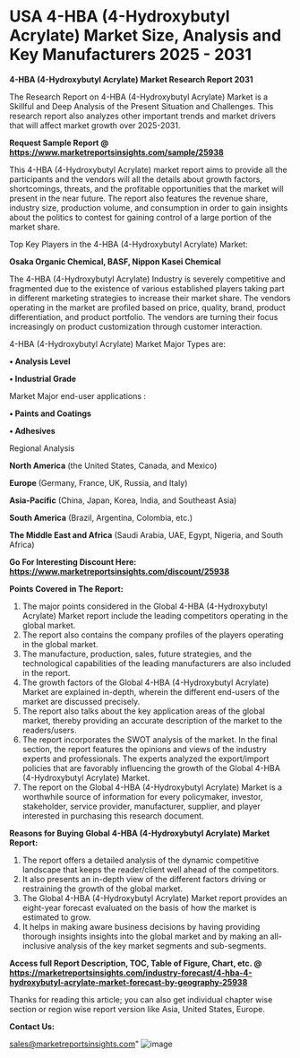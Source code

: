 # USA 4-HBA (4-Hydroxybutyl Acrylate) Market Size, Analysis and Key Manufacturers 2025 - 2031

<strong>4-HBA (4-Hydroxybutyl Acrylate) Market Research Report 2031</strong>

The Research Report on 4-HBA (4-Hydroxybutyl Acrylate) Market is a Skillful and Deep Analysis of the Present Situation and Challenges. This research report also analyzes other important trends and market drivers that will affect market growth over 2025-2031.

<strong>Request Sample Report @ <a href=https://www.marketreportsinsights.com/sample/25938>https://www.marketreportsinsights.com/sample/25938</a></strong>

This 4-HBA (4-Hydroxybutyl Acrylate) market report aims to provide all the participants and the vendors will all the details about growth factors, shortcomings, threats, and the profitable opportunities that the market will present in the near future. The report also features the revenue share, industry size, production volume, and consumption in order to gain insights about the politics to contest for gaining control of a large portion of the market share.

Top Key Players in the 4-HBA (4-Hydroxybutyl Acrylate) Market:

<strong>Osaka Organic Chemical, BASF, Nippon Kasei Chemical</strong>

The 4-HBA (4-Hydroxybutyl Acrylate) Industry is severely competitive and fragmented due to the existence of various established players taking part in different marketing strategies to increase their market share. The vendors operating in the market are profiled based on price, quality, brand, product differentiation, and product portfolio. The vendors are turning their focus increasingly on product customization through customer interaction.

4-HBA (4-Hydroxybutyl Acrylate) Market Major Types are:

<strong>• Analysis Level

• Industrial Grade</strong>

Market Major end-user applications :

<strong>• Paints and Coatings

• Adhesives</strong>

Regional Analysis

</u><strong><b>North America</b></strong> (the United States, Canada, and Mexico)

<strong><b>Europe </b></strong>(Germany, France, UK, Russia, and Italy)

<strong><b>Asia-Pacific</b></strong> (China, Japan, Korea, India, and Southeast Asia)

<strong><b>South America</b></strong> (Brazil, Argentina, Colombia, etc.)

<strong><b>The Middle East and Africa</b></strong> (Saudi Arabia, UAE, Egypt, Nigeria, and South Africa)

<strong>Go For Interesting Discount Here: <a href=https://www.marketreportsinsights.com/discount/25938>https://www.marketreportsinsights.com/discount/25938</a></strong>

<strong>Points Covered in The Report:</strong>
<ol>
  <li>The major points considered in the Global 4-HBA (4-Hydroxybutyl Acrylate) Market report include the leading competitors operating in the global market.</li>
  <li>The report also contains the company profiles of the players operating in the global market.</li>
  <li>The manufacture, production, sales, future strategies, and the technological capabilities of the leading manufacturers are also included in the report.</li>
  <li>The growth factors of the Global 4-HBA (4-Hydroxybutyl Acrylate) Market are explained in-depth, wherein the different end-users of the market are discussed precisely.</li>
  <li>The report also talks about the key application areas of the global market, thereby providing an accurate description of the market to the readers/users.</li>
  <li>The report incorporates the SWOT analysis of the market. In the final section, the report features the opinions and views of the industry experts and professionals. The experts analyzed the export/import policies that are favorably influencing the growth of the Global 4-HBA (4-Hydroxybutyl Acrylate) Market.</li>
  <li>The report on the Global 4-HBA (4-Hydroxybutyl Acrylate) Market is a worthwhile source of information for every policymaker, investor, stakeholder, service provider, manufacturer, supplier, and player interested in purchasing this research document.</li>
</ol>
<strong>Reasons for Buying Global 4-HBA (4-Hydroxybutyl Acrylate) Market Report:</strong>

<ol>
  <li>The report offers a detailed analysis of the dynamic competitive landscape that keeps the reader/client well ahead of the competitors.</li>
  <li>It also presents an in-depth view of the different factors driving or restraining the growth of the global market.</li>
  <li>The Global 4-HBA (4-Hydroxybutyl Acrylate) Market report provides an eight-year forecast evaluated on the basis of how the market is estimated to grow.</li>
  <li>It helps in making aware business decisions by having providing thorough insights insights into the global market and by making an all-inclusive analysis of the key market segments and sub-segments.</li>
</ol>
<strong>Access full Report Description, TOC, Table of Figure, Chart, etc. @ <a href=https://marketreportsinsights.com/industry-forecast/4-hba-4-hydroxybutyl-acrylate-market-forecast-by-geography-25938>https://marketreportsinsights.com/industry-forecast/4-hba-4-hydroxybutyl-acrylate-market-forecast-by-geography-25938</a></strong>


Thanks for reading this article; you can also get individual chapter wise section or region wise report version like Asia, United States, Europe.

<strong>Contact Us:</strong>

sales@marketreportsinsights.com"
![image](https://github.com/user-attachments/assets/69b065be-b693-4830-b8ba-a8ae17b5c1a8)
